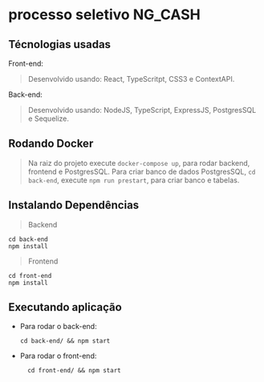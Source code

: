 # processo seletivo NG_CASH

## Técnologias usadas

Front-end:
> Desenvolvido usando: React, TypeScritpt, CSS3 e ContextAPI.

Back-end:
> Desenvolvido usando: NodeJS, TypeScript, ExpressJS, PostgresSQL e Sequelize.

## Rodando Docker

> Na raiz do projeto execute `docker-compose up`, para rodar backend, frontend e PostgresSQL.
Para criar banco de dados PostgresSQL, `cd back-end`, execute `npm run prestart`, para criar banco e tabelas.

## Instalando Dependências

> Backend
```
cd back-end
npm install
``` 
> Frontend
```
cd front-end
npm install
``` 
## Executando aplicação

* Para rodar o back-end:

  ```
  cd back-end/ && npm start
  ```
* Para rodar o front-end:

  ```
    cd front-end/ && npm start
  ```
